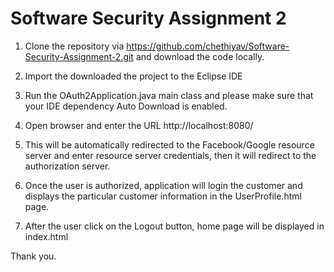 # Software Security Assignment 2

1. Clone the repository via https://github.com/chethiyav/Software-Security-Assignment-2.git and download the code locally.

2. Import the downloaded the project to the Eclipse IDE

3. Run the OAuth2Application.java main class and please make sure that your IDE dependency Auto Download is enabled.

4. Open browser and enter the URL http://localhost:8080/

5. This will be automatically redirected to the Facebook/Google resource server and enter resource server credentials, then it will redirect to the authorization server.

6. Once the user is authorized, application will login the customer and displays the particular customer information in the UserProfile.html page.

7. After the user click on the Logout button, home page will be displayed in index.html

Thank you.
